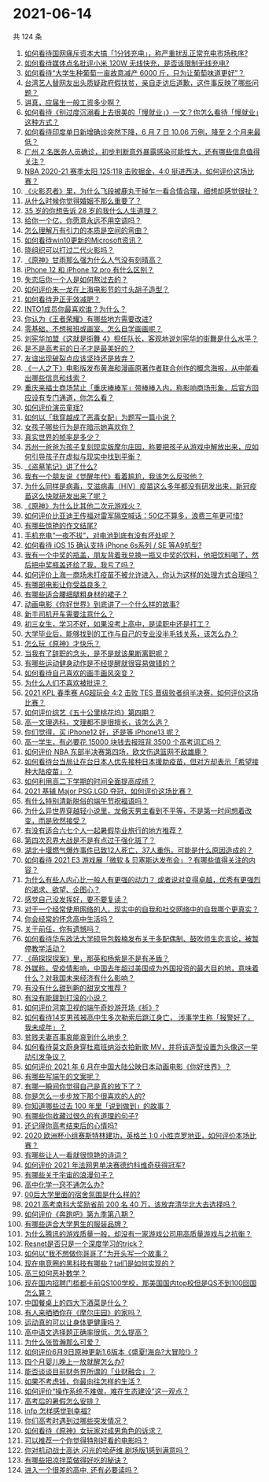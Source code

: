 # 2021-06-14

共 124 条

<!-- BEGIN -->
<!-- 最后更新时间 Mon Jun 14 2021 18:01:44 GMT+0800 (China Standard Time) -->

1. [如何看待国网痛斥资本大搞「1分钱充电」，称严重扰乱正常充电市场秩序?](https://www.zhihu.com/question/464766118)
2. [如何看待媒体点名批评小米 120W 无线快充，是否该限制无线充电?](https://www.zhihu.com/question/464750035)
3. [如何看待“大学生种葡萄一亩故意减产 6000
   斤，只为让葡萄味道更好”？](https://www.zhihu.com/question/464455061)
4. [台湾艺人替网友出头质疑政府假扶贫，亲自走访后道歉，这件事反映了哪些问题？](https://www.zhihu.com/question/464604915)
5. [讲真，应届生一般工资多少啊？](https://www.zhihu.com/question/58570383)
6. [如何看待《别过度沉溺看上去很美的「慢就业」》一文？你怎么看待「慢就业」这种方式？](https://www.zhihu.com/question/464448399)
7. [如何看待印度单日新增确诊突然下降，6 月 7 日 10.06 万例，降至 2
   个月来最低？](https://www.zhihu.com/question/464053148)
8. [广州 2
   名医务人员确诊，初步判断意外暴露感染可能性大，还有哪些信息值得关注？](https://www.zhihu.com/question/464902327)
9. [NBA 2020-21 赛季太阳 125:118 击败掘金，4:0
   挺进西决，如何评价这场比赛？](https://www.zhihu.com/question/464894466)
10. [《火影忍者》里，为什么飞段被鹿丸干掉乍一看合情合理，细想却感觉很扯？](https://www.zhihu.com/question/459621987)
11. [从什么时候你觉得婚姻不那么重要了？](https://www.zhihu.com/question/454383382)
12. [35 岁的你想告诉 28 岁的我什么人生道理？](https://www.zhihu.com/question/345832687)
13. [给你一个亿，你愿意永远不用空调吗？](https://www.zhihu.com/question/461752259)
14. [怎么理解万有引力的本质是空间的弯曲？](https://www.zhihu.com/question/330796123)
15. [如何看待win10更新的Microsoft资讯？](https://www.zhihu.com/question/464120290)
16. [晓组织可以打过二代火影吗？](https://www.zhihu.com/question/462986796)
17. [《原神》甘雨那么强为什么人气没有刻晴高？](https://www.zhihu.com/question/464391717)
18. [iPhone 12 和 iPhone 12 pro 有什么区别？](https://www.zhihu.com/question/425539076)
19. [失恋后你一个人是如何熬过去的？](https://www.zhihu.com/question/337271526)
20. [如何评价朱一龙在上海电影节的寸头胡子造型？](https://www.zhihu.com/question/464613394)
21. [如何看待尹正无效减肥？](https://www.zhihu.com/question/464743137)
22. [INTO1成员你最喜欢谁？为什么？](https://www.zhihu.com/question/459155590)
23. [你认为《王者荣耀》有哪些地方需要改进?](https://www.zhihu.com/question/458625117)
24. [零基础，不想报班或画室，怎么自学画画呢？](https://www.zhihu.com/question/22053236)
25. [刘宪华加盟《这就是街舞
    4》担任队长，客观地说刘宪华的街舞是什么水平？](https://www.zhihu.com/question/464486529)
26. [是不是高考前的日子才是最美好的？](https://www.zhihu.com/question/463570391)
27. [友谊出现破裂点应该坚持还是放弃？](https://www.zhihu.com/question/462488888)
28. [《一人之下》电影版发布黄海和漫画原著作者联合创作的概念海报，从中能看出哪些信息和线索？](https://www.zhihu.com/question/464799145)
29. [重庆来福士商场禁止「重庆棒棒军」带棒棒入内，称影响商场形象，后官方回应设有专门通道，你怎么看？](https://www.zhihu.com/question/464277644)
30. [如何评价演员童瑶?](https://www.zhihu.com/question/374564039)
31. [如何以「我穿越成了恶毒女配」为题写一篇小说？](https://www.zhihu.com/question/434090318)
32. [女孩子哪些行为是在暗示她喜欢你？](https://www.zhihu.com/question/457449556)
33. [真实世界的帧率是多少？](https://www.zhihu.com/question/463432278)
34. [苏州一爸爸为孩子复刻现实版摩尔庄园，称要把孩子从游戏中解放出来，应如何引导孩子在虚拟与现实中找到平衡？](https://www.zhihu.com/question/464491170)
35. [《盗墓笔记》讲了什么?](https://www.zhihu.com/question/32090742)
36. [我有一个朋友说《觉醒年代》看着尴尬，我该怎么反驳他？](https://www.zhihu.com/question/451585351)
37. [为什么同样是病毒，艾滋病毒（HIV）疫苗这么多年都没有研发出来，新冠疫苗这么快就研发出来了呢？](https://www.zhihu.com/question/464293186)
38. [《原神》为什么比其他二次元游戏火？](https://www.zhihu.com/question/463779591)
39. [如何评价比亚迪王传福对雷军隔空喊话：50亿不算多，浪费三年更可惜?](https://www.zhihu.com/question/464298292)
40. [有哪些惊艳的作文结尾?](https://www.zhihu.com/question/369181074)
41. [手机充电“一夜不拔”，对电池到底有没有坏处呢？](https://www.zhihu.com/question/351666337)
42. [如何看待 iOS 15 确认支持 iPhone 6s系列 / SE
    等A9机型?](https://www.zhihu.com/question/463795738)
43. [我有一个中奖的瓶盖，朋友背着我兑换一瓶又中奖的饮料，他把饮料喝了，然后把中奖瓶盖还给了我，我亏了吗？](https://www.zhihu.com/question/459981000)
44. [如何评价上海一商场未打疫苗不被允许进入，你认为这样的处理方式合理吗？](https://www.zhihu.com/question/463818396)
45. [有哪部电影让你受益良多？](https://www.zhihu.com/question/303835412)
46. [有哪些适合腰细腿粗身材的裙子？](https://www.zhihu.com/question/451854465)
47. [动画电影《你好世界》到底讲了一个什么样的故事?](https://www.zhihu.com/question/464262833)
48. [新手司机开车需要注意什么？](https://www.zhihu.com/question/418373990)
49. [初三女生，学习不好，如果没考上高中，是读职中还是打工？](https://www.zhihu.com/question/458989163)
50. [大学毕业后，能够找到的工作与自己的专业没半毛钱关系，该怎么办？](https://www.zhihu.com/question/453483009)
51. [怎么玩《原神》才快乐？](https://www.zhihu.com/question/458800508)
52. [当我有了辞职的念头，是不是就该果断离职呢？](https://www.zhihu.com/question/399873490)
53. [有哪些运动健身动作是不经提醒就很容易做错的？](https://www.zhihu.com/question/270921440)
54. [如何看待自己喜欢的画手画风突变？](https://www.zhihu.com/question/307511431)
55. [为什么人们不喜欢被批评？](https://www.zhihu.com/question/22987136)
56. [2021 KPL 春季赛 AG超玩会 4:2 击败 TES
    晋级败者组半决赛，如何评价这场比赛？](https://www.zhihu.com/question/464861706)
57. [如何评价综艺《五十公里桃花坞》第四期？](https://www.zhihu.com/question/464676192)
58. [高一文理选科，文理都不是很擅长，该怎么选？](https://www.zhihu.com/question/463506260)
59. [你们觉得，买 iPhone12 好，还是等 iPhone13
    呢？](https://www.zhihu.com/question/426253380)
60. [高一学生，有必要花 15000 块钱去报班背 3500
    个高考词汇吗？](https://www.zhihu.com/question/460422473)
61. [如何评价 NBA 东部半决赛第四场，欧文伤退篮网不敌雄鹿？](https://www.zhihu.com/question/464891369)
62. [如何看待台当局让在台日本人优先接种日本援助疫苗，但对方却表示「希望接种大陆疫苗」？](https://www.zhihu.com/question/464492676)
63. [如何利用高二下学期的时间全面提高成绩？](https://www.zhihu.com/question/313416625)
64. [2021 基辅 Major PSG.LGD
    夺冠，如何评价这场比赛？](https://www.zhihu.com/question/464892135)
65. [有什么特别清新脱俗的端午节祝福语吗？](https://www.zhihu.com/question/281359595)
66. [为什么异世界穿越轻小说里，龙傲天男主看到不平等，不是第一时间想着改变，而是欣然接受？](https://www.zhihu.com/question/464353705)
67. [有没有适合六七个人一起暑假毕业旅行的地方推荐？](https://www.zhihu.com/question/460217937)
68. [第四次忍界大战是不是有点过于强化斑了？](https://www.zhihu.com/question/463167494)
69. [湖北十堰燃气爆炸事件已致12人死亡，37人重伤。可能是什么原因造成的？](https://www.zhihu.com/question/464751425)
70. [如何看待 2021 E3 游戏展「微软 &
    贝塞斯达发布会」？有哪些值得关注的内容？](https://www.zhihu.com/question/464870968)
71. [为什么有些人内心比一般人有更强的动力？
    或者说对变得卓越，优秀有更强烈的渴求、欲望、企图心？](https://www.zhihu.com/question/19670723)
72. [感觉自己没发挥好，要不要复读？](https://www.zhihu.com/question/464121867)
73. [对于一个经常使用网络的人，现实中的自我和社交网络中的自我哪个更真实？](https://www.zhihu.com/question/22669483)
74. [你会经常的怀念高中生活吗？](https://www.zhihu.com/question/430748904)
75. [关于前任，你有遗憾吗？](https://www.zhihu.com/question/458229866)
76. [如何看待华东政法大学硕导包毅楠发布关于多配偶制、鼓吹师生恋言论，被暂停教学活动？](https://www.zhihu.com/question/463918672)
77. [《萌探探探案》里，那英和杨紫是不是有矛盾？](https://www.zhihu.com/question/464554526)
78. [外媒称，受疫情影响，中国去年超过美国成为外国投资的最大目的地，意味着什么？对我国未来经济有什么影响？](https://www.zhihu.com/question/457880259)
79. [有没有什么甜到齁的甜宠文推荐 ?](https://www.zhihu.com/question/362988648)
80. [有没有能甜到打滚的小说？](https://www.zhihu.com/question/440275476)
81. [如何评价河南卫视的端午奇妙游开场《祈》?](https://www.zhihu.com/question/464708590)
82. [如何看待14岁男孩被高中生多次勒索后跳江身亡，
    涉事学生称「报警好了，我未成年」？](https://www.zhihu.com/question/464277122)
83. [贫贱夫妻百事哀能哀到什么地步？](https://www.zhihu.com/question/363473759)
84. [如何看待莫文蔚身穿杜嘉班纳浴衣拍新歌
    MV，并将该造型设置为头像这一举动引发争议？](https://www.zhihu.com/question/464608586)
85. [如何评价 2021 年 6
    月在中国大陆公映日本动画电影《你好世界》？](https://www.zhihu.com/question/462217412)
86. [有哪些写端午的文案呢？](https://www.zhihu.com/question/464227774)
87. [有哪一瞬间你觉得自己是真的放下了？](https://www.zhihu.com/question/462689698)
88. [你是怎么一步步放下那个很喜欢的人的?](https://www.zhihu.com/question/462214825)
89. [你知道哪些过去 100 年里「说到做到」的故事？](https://www.zhihu.com/question/464242642)
90. [有哪些你收藏过很久的有道理的句子?](https://www.zhihu.com/question/458504321)
91. [还记得你高考结束后的心情吗?](https://www.zhihu.com/question/464556915)
92. [2020 欧洲杯小组赛斯特林建功，英格兰 1:0
    小胜克罗地亚，如何评价本场比赛？](https://www.zhihu.com/question/464785707)
93. [有哪些让人一看就很惊艳的诗词？](https://www.zhihu.com/question/458249179)
94. [如何评价 2021 年法网男单决赛德约科维奇获得冠军?](https://www.zhihu.com/question/464882084)
95. [有哪些关于宇宙的浪漫句子？](https://www.zhihu.com/question/441262929)
96. [高中化学一窍不通怎么办?](https://www.zhihu.com/question/352785195)
97. [00后大学里面的宿舍氛围是什么样的?](https://www.zhihu.com/question/464374285)
98. [2021 高考南科大奖励省前 200 名 40
    万，该放弃清华北大去选择吗？](https://www.zhihu.com/question/464200988)
99. [如何评价《奔跑吧》第九季第八期？](https://www.zhihu.com/question/464526784)
100. [有哪些适合大学男生的服装品牌？](https://www.zhihu.com/question/282681681)
101. [为什么腾讯的游戏质量一般，却没有一家游戏公司用高质量游戏与之抗衡？](https://www.zhihu.com/question/437231835)
102. [Resnet是否只是一个深度学习的trick？](https://www.zhihu.com/question/459892388)
103. [如何以“我不想做你哥哥了”为开头写一个故事？](https://www.zhihu.com/question/450075897)
104. [现在电竞圈的黑科技有哪些？ta们是如何实现的？](https://www.zhihu.com/question/464083941)
105. [高三如何恶补数学？](https://www.zhihu.com/question/27285776)
106. [现在国内招聘门槛都卡前QS100学校，那美国国内top校但是QS不到100回国怎么算？](https://www.zhihu.com/question/463057342)
107. [中国餐桌上的四大下酒菜是什么？](https://www.zhihu.com/question/462205949)
108. [有人来晒晒你在《摩尔庄园》的家吗？](https://www.zhihu.com/question/463512086)
109. [运动真的可以让身体更健康吗？](https://www.zhihu.com/question/453841541)
110. [高中语文选择题正确率很低，怎么提高？](https://www.zhihu.com/question/268757871)
111. [为什么张哲瀚那么可爱？](https://www.zhihu.com/question/457147181)
112. [如何评价6月9日原神更新1.6版本《盛夏!海岛?大冒险!》?](https://www.zhihu.com/question/464000878)
113. [四个月婴儿晚上一放就醒怎么办?](https://www.zhihu.com/question/434473712)
114. [能否谈谈目前财务界所谓的「业财融合」？](https://www.zhihu.com/question/276174221)
115. [如果不考虑钱，你最向往怎样的生活？](https://www.zhihu.com/question/463878603)
116. [如何评价“操作系统不难做，难在生态建设”这一观点？](https://www.zhihu.com/question/464418369)
117. [高考后的暑假怎么安排？](https://www.zhihu.com/question/398637488)
118. [infp 怎样感觉到幸福?](https://www.zhihu.com/question/462853839)
119. [你们高考时遇到过哪些突发情况？](https://www.zhihu.com/question/284637836)
120. [如何看待《原神》女玩家对成男角色的诉求？](https://www.zhihu.com/question/464253913)
121. [可以推荐一个你觉得特别好看的电影吗？](https://www.zhihu.com/question/460500917)
122. [你对机动战士高达 闪光的哈萨维 剧场版1感到满意吗？](https://www.zhihu.com/question/464485964)
123. [有哪些把凉拌菜做得好吃的秘诀？](https://www.zhihu.com/question/327948969)
124. [进入一个很差的高中, 还有必要读吗？](https://www.zhihu.com/question/463427251)

<!-- END -->
